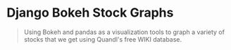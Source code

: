 # Django Bokeh Stock Graphs
> Using Bokeh and pandas as a visualization tools to graph a variety of stocks that we get using Quandl's free WIKI database. 

